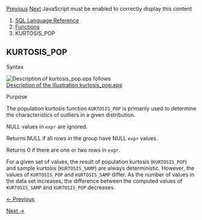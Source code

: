 [Previous](json-type-constructor.md) [Next](KURTOSIS_SAMP.md) JavaScript
must be enabled to correctly display this content

  1. [SQL Language Reference ](index.md)
  2. [Functions](Functions.md)
  3. KURTOSIS_POP

## KURTOSIS_POP

Syntax

![Description of kurtosis_pop.eps
follows](https://docs.oracle.com/en/database/oracle/oracle-database/23/sqlrf/img/kurtosis_pop.gif)  
[Description of the illustration kurtosis_pop.eps](img_text/kurtosis_pop.md)

Purpose

The population kurtosis function `KURTOSIS_POP` is primarily used to determine
the characteristics of outliers in a given distribution.

NULL values in `expr` are ignored.

Returns NULL if all rows in the group have NULL `expr` values.

Returns 0 if there are one or two rows in `expr`.

For a given set of values, the result of population kurtosis (`KURTOSIS_POP`)
and sample kurtosis (`KURTOSIS_SAMP`) are always deterministic. However, the
values of `KURTOSIS_POP` and `KURTOSIS_SAMP` differ. As the number of values
in the data set increases, the difference between the computed values of
`KURTOSIS_SAMP` and `KURTOSIS_POP` decreases.


[← Previous](json-type-constructor.md)

[Next →](KURTOSIS_SAMP.md)
